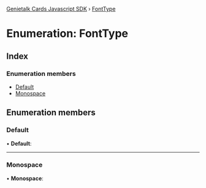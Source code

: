 [Genietalk Cards Javascript SDK](../README.md) › [FontType](fonttype.md)

# Enumeration: FontType

## Index

### Enumeration members

* [Default](fonttype.md#default)
* [Monospace](fonttype.md#monospace)

## Enumeration members

###  Default

• **Default**:

___

###  Monospace

• **Monospace**:
